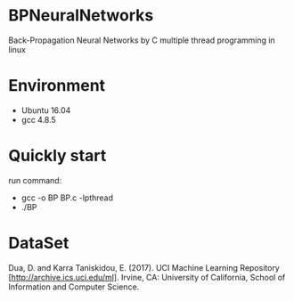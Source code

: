 # BPNeuralNetworks
Back-Propagation Neural Networks by C multiple thread programming in linux

# Environment
 - Ubuntu 16.04
 - gcc 4.8.5

# Quickly start
run command:
- gcc -o BP BP.c -lpthread
- ./BP

# DataSet
Dua, D. and Karra Taniskidou, E. (2017). UCI Machine Learning Repository [http://archive.ics.uci.edu/ml]. Irvine, CA: University of California, School of Information and Computer Science.
